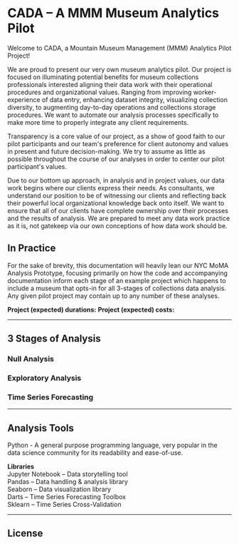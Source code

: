 # CADA – A MMM Museum Analytics Pilot
Welcome to CADA, a Mountain Museum Management (MMM) Analytics Pilot Project!

We are proud to present our very own museum analytics pilot. Our project is focused on illuminating potential benefits for museum collections professionals interested aligning their data work with their operational procedures and organizational values. Ranging from improving worker-experience of data entry, enhancing dataset integrity, visualizing collection diversity, to augmenting day-to-day operations and collections storage procedures. We want to automate our analysis processes specifically to make more time to properly integrate any client requirements. 

Transparency is a core value of our project, as a show of good faith to our pilot participants and our team's preference for client autonomy and values in present and future decision-making. We try to assume as little as possible throughout the course of our analyses in order to center our pilot participant's values.

Due to our bottom up approach, in analysis and in project values, our data work begins where our clients express their needs. As consultants, we understand our position to be of witnessing our clients and reflecting back their powerful local organizational knowledge back onto itself. We want to ensure that all of our clients have complete ownership over their processes and the results of analysis. We are prepared to meet any data work practice as it is, not gatekeep via our own conceptions of how data work should be.

## In Practice
For the sake of brevity, this documentation will heavily lean our NYC MoMA Analysis Prototype, focusing primarily on how the code and accompanying documentation inform each stage of an example project which happens to include a museum that opts-in for all 3-stages of collections data analysis. Any given pilot project may contain up to any number of these analyses.

**Project (expected) durations:**
**Project (expected) costs:**

____
## 3 Stages of Analysis
### Null Analysis

### Exploratory Analysis

### Time Series Forecasting

____
## Analysis Tools
Python - A general purpose programming language, very popular in the data science community for its readability and ease-of-use.

**Libraries**<br>
Jupyter Notebook – Data storytelling tool<br>
Pandas – Data handling & analysis library<br>
Seaborn – Data visualization library<br>
Darts – Time Series Forecasting Toolbox<br>
Sklearn – Time Series Cross-Validation<br>

____
## License